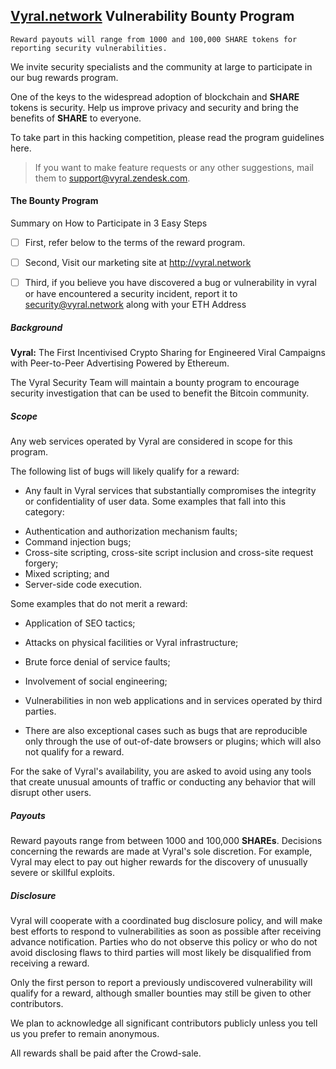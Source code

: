 ## [Vyral.network](http://vyral.network) Vulnerability Bounty Program

```
Reward payouts will range from 1000 and 100,000 SHARE tokens for reporting security vulnerabilities.
```

We invite security specialists and the community at large to participate in our bug rewards program.

One of the keys to the widespread adoption of blockchain and **SHARE** tokens is security.
Help us improve privacy and security and bring the benefits of **SHARE** to everyone.

To take part in this hacking competition, please read the program guidelines here.

> If you want to make feature requests or any other suggestions, mail them to [support@vyral.zendesk.com](mailto://support@vyral.zendesk.com).




#### The Bounty Program

Summary on How to Participate in 3 Easy Steps

- [ ] First, refer below to the terms of the reward program.

- [ ] Second, Visit our marketing site at http://vyral.network

- [ ] Third, if you believe you have discovered a bug or vulnerability in vyral or have encountered a security incident, report it to [security@vyral.network](mailto://security@vyral.network) along with your ETH Address


##### Background

**Vyral:** The First Incentivised Crypto Sharing for Engineered Viral Campaigns with Peer-to-Peer
Advertising Powered by Ethereum.

The Vyral Security Team will maintain a bounty program to encourage security investigation that can be used to benefit the Bitcoin community.

##### Scope

Any web services operated by Vyral are considered in scope for this program.

The following list of bugs will likely qualify for a reward:

 - Any fault in Vyral services that substantially compromises the integrity or confidentiality of user data.  Some examples that fall into this category:

  + Authentication and authorization mechanism faults;
  + Command injection bugs;
  + Cross-site scripting, cross-site script inclusion and cross-site request forgery;
  + Mixed scripting; and
  + Server-side code execution.


Some examples that do not merit a reward:

  - Application of SEO tactics;
  - Attacks on physical facilities or Vyral infrastructure;
  - Brute force denial of service faults;
  - Involvement of social engineering;
  - Vulnerabilities in non web applications and in services operated by third parties.

  - There are also exceptional cases such as bugs that are reproducible only through the use of out-of-date browsers or plugins; which will also not qualify for a reward.

For the sake of Vyral's availability, you are asked to avoid using any tools that create unusual amounts of traffic or conducting any behavior that will disrupt other users.

##### Payouts

Reward payouts range from between 1000 and 100,000 **SHAREs**. Decisions concerning the rewards are made at Vyral's sole discretion.  For example, Vyral may elect to pay out higher rewards for the discovery of unusually severe or skillful exploits.

##### Disclosure

Vyral will cooperate with a coordinated bug disclosure policy, and will make best efforts to respond to vulnerabilities as soon as possible after receiving advance notification.  Parties who do not observe this policy or who do not avoid disclosing flaws to third parties will most likely be disqualified from receiving a reward.

Only the first person to report a previously undiscovered vulnerability will qualify for a reward, although smaller bounties may still be given to other contributors.

We plan to acknowledge all significant contributors publicly unless you tell us you prefer to remain anonymous.  

All rewards shall be paid after the Crowd-sale.
